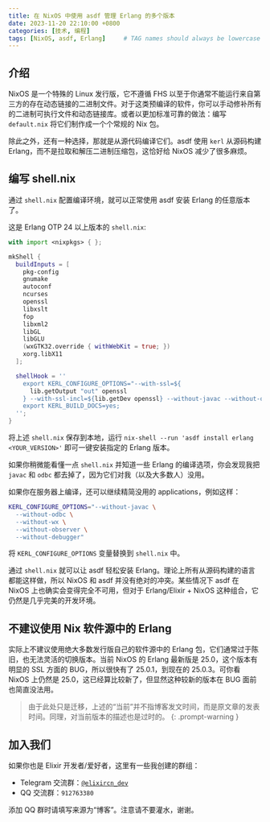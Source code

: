 ```yaml
---
title: 在 NixOS 中使用 asdf 管理 Erlang 的多个版本
date: 2023-11-20 22:10:00 +0800
categories: [技术, 编程]
tags: [NixOS, asdf, Erlang]     # TAG names should always be lowercase
---
```


## 介绍

NixOS 是一个特殊的 Linux 发行版，它不遵循 FHS 以至于你通常不能运行来自第三方的存在动态链接的二进制文件。对于这类预编译的软件，你可以手动修补所有的二进制可执行文件和动态链接库。或者以更加标准可靠的做法：编写 `default.nix` 将它们制作成一个个常规的 Nix 包。

除此之外，还有一种选择，那就是从源代码编译它们。asdf 使用 `kerl` 从源码构建 Erlang，而不是拉取和解压二进制压缩包，这恰好给 NixOS 减少了很多麻烦。

## 编写 shell.nix

通过 `shell.nix` 配置编译环境，就可以正常使用 asdf 安装 Erlang 的任意版本了。

这是 Erlang OTP 24 以上版本的 `shell.nix`:

```nix
with import <nixpkgs> { };

mkShell {
  buildInputs = [
    pkg-config
    gnumake
    autoconf
    ncurses
    openssl
    libxslt
    fop
    libxml2
    libGL
    libGLU
    (wxGTK32.override { withWebKit = true; })
    xorg.libX11
  ];

  shellHook = ''
    export KERL_CONFIGURE_OPTIONS="--with-ssl=${
      lib.getOutput "out" openssl
    } --with-ssl-incl=${lib.getDev openssl} --without-javac --without-odbc";
    export KERL_BUILD_DOCS=yes;
  '';
}
```

将上述 `shell.nix` 保存到本地，运行 `nix-shell --run 'asdf install erlang <YOUR_VERSION>'` 即可一键安装指定的 Erlang 版本。

如果你稍微能看懂一点 `shell.nix` 并知道一些 Erlang 的编译选项，你会发现我把 `javac` 和 `odbc` 都去掉了，因为它们对我（以及大多数人）没用。

如果你在服务器上编译，还可以继续精简没用的 applications，例如这样：

```bash
KERL_CONFIGURE_OPTIONS="--without-javac \
  --without-odbc \
  --without-wx \
  --without-observer \
  --without-debugger"
```

将 `KERL_CONFIGURE_OPTIONS` 变量替换到 `shell.nix` 中。

通过 `shell.nix` 就可以让 asdf 轻松安装 Erlang。理论上所有从源码构建的语言都能这样做，所以 NixOS 和 asdf 并没有绝对的冲突。某些情况下 asdf 在 NixOS 上也确实会变得完全不可用，但对于 Erlang/Elixir + NixOS 这种组合，它仍然是几乎完美的开发环境。

## 不建议使用 Nix 软件源中的 Erlang

实际上不建议使用绝大多数发行版自己的软件源中的 Erlang 包，它们通常过于陈旧，也无法灵活的切换版本。当前 NixOS 的 Erlang 最新版是 25.0，这个版本有明显的 SSL 方面的 BUG，所以很快有了 25.0.1，到现在的 25.0.3。可你看 NixOS 上仍然是 25.0，这已经算比较新了，但显然这种较新的版本在 BUG 面前也简直没法用。

>由于此处只是迁移，上述的“当前”并不指博客发文时间，而是原文章的发表时间。同理，对当前版本的描述也是过时的。
{: .prompt-warning }

## 加入我们

如果你也是 Elixir 开发者/爱好者，这里有一些我创建的群组：

- Telegram 交流群：[`@elixircn_dev`](https://t.me/elixircn_dev)
- QQ 交流群：`912763380`

添加 QQ 群时请填写来源为“博客”。注意请不要灌水，谢谢。

